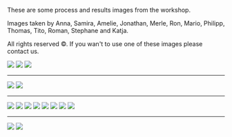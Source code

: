 These are some process and results images from the workshop.  

Images taken by Anna, Samira, Amelie, Jonathan, Merle, Ron, Mario, Philipp, Thomas, Tito, Roman, Stephane and Katja.  

All rights reserved ©. If you wan't to use one of these images please contact us.  

[![](images/results/anna-samira-amelie-01.jpg)](images/results/anna-samira-amelie-01.jpg)
[![](images/results/anna-samira-amelie-02.jpg)](images/results/anna-samira-amelie-02.jpg)
[![](images/results/anna-samira-amelie-03.jpg)](images/results/anna-samira-amelie-03.jpg)

-----

[![](images/results/jonathan-merle-ron-01.jpg)](images/results/jonathan-merle-ron-01.jpg)
[![](images/results/jonathan-merle-ron-02.jpg)](images/results/jonathan-merle-ron-02.jpg)

------

[![](images/results/mario-philipp-thomas-tito-01.jpg)](images/results/mario-philipp-thomas-tito-01.jpg)
[![](images/results/mario-philipp-thomas-tito-02.jpg)](images/results/mario-philipp-thomas-tito-02.jpg)
[![](images/results/mario-philipp-thomas-tito-03.jpg)](images/results/mario-philipp-thomas-tito-03.jpg)
[![](images/results/mario-philipp-thomas-tito-04.jpg)](images/results/mario-philipp-thomas-tito-04.jpg)
[![](images/results/mario-philipp-thomas-tito-05.jpg)](images/results/mario-philipp-thomas-tito-05.jpg)
[![](images/results/mario-philipp-thomas-tito-06.jpg)](images/results/mario-philipp-thomas-tito-06.jpg)
[![](images/results/mario-philipp-thomas-tito-07.jpg)](images/results/mario-philipp-thomas-tito-07.jpg)
[![](images/results/mario-philipp-thomas-tito-08.jpg)](images/results/mario-philipp-thomas-tito-08.jpg)

------

[![](images/results/roman-stephane-katja-01.jpg)](images/results/roman-stephane-katja-01.jpg)
[![](images/results/roman-stephane-katja-02.jpg)](images/results/roman-stephane-katja-02.jpg)